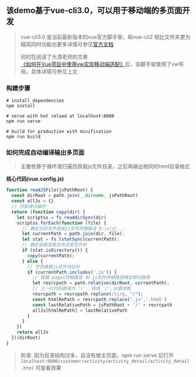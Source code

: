 ## 该demo基于vue-cli3.0，可以用于移动端的多页面开发
> vue-cli3.0 是当前最新版本的vue官方脚手架，和vue-cli2 相比文件夹更为精简同时功能也更多详情可参见[官方文档](https://cli.vuejs.org/zh/guide/)
> 
> 同时在阅读了大漠老师的文章[《如何在Vue项目中使用vw实现移动端适配》](https://www.w3cplus.com/mobile/vw-layout-in-vue.html)后，该脚手架使用了vw布局，具体详情可参见上文

### 构建步骤
```
# install dependencies
npm install

# serve with hot reload at localhost:8080
npm run serve

# build for production with minification
npm run build

```

### 如何完成自动编译输出多页面

> 主要依靠于循环递归遍历获取js文件目录，之后再输出相同的html目录格式 


**核心代码(vue.config.js)**

```js
function readJSFile(jsPathRoot) {
  const dirRoot = path.join(__dirname, jsPathRoot)
  const allJs = {}
  // 内部递归循环
  return (function copy(dir) {
    let scriptss = fs.readdirSync(dir)
    scriptss.forEach(function (file) {
      // 确定当前文件夹或js文件的根路径 D:\x\y\...
      let currentPath = path.join(dir, file);
      let stat = fs.lstatSync(currentPath);
      // 确定该路径是文件还是文件夹
      if (stat.isDirectory()) {
        copy(currentPath);
      } else {
        // 字符串是js文件地址时
        if (currentPath.includes('.js')) {
          // 根据 pages的根路径 和 js文件的根路径确定相对路径
          let resrcpath = path.relative(dirRoot, currentPath);
          // 上一行代码路径为 '\' ,转成 '/',以便读取
          resrcpath = resrcpath.replace(/\\/g, "/");
          const htmlRePath = resrcpath.replace('.js','.html')
          const lastRelativePath = jsPathRoot + '/' + resrcpath
          allJs[htmlRePath] = lastRelativePath
        }
      }
    })
    return allJs
  })(dirRoot)
}

```

> 附录: 因为目录结构过多，且没有做主页面，npm run serve 后打开
> `localhost:8080/customer/activity/activity_detail/activity_detail.html`
> 可查看效果

